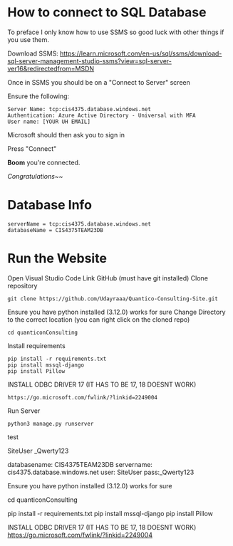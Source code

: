 # How to connect to SQL Database

To preface I only know how to use SSMS so good luck with other things if you use them.

Download SSMS: https://learn.microsoft.com/en-us/sql/ssms/download-sql-server-management-studio-ssms?view=sql-server-ver16&redirectedfrom=MSDN

Once in SSMS you should be on a "Connect to Server" screen

Ensure the following:

```Server Type: Database Engine
Server Name: tcp:cis4375.database.windows.net
Authentication: Azure Active Directory - Universal with MFA
User name: [YOUR UH EMAIL]
```
Microsoft should then ask you to sign in 

Press "Connect"

**Boom** you're connected.

_Congratulations~~_

# Database Info
```
serverName = tcp:cis4375.database.windows.net
databaseName = CIS4375TEAM23DB
```

# Run the Website

Open Visual Studio Code
Link GitHub (must have git installed)
Clone repository 
```
git clone https://github.com/Udayraaa/Quantico-Consulting-Site.git
```
Ensure you have python installed (3.12.0) works for sure
Change Directory to the correct location (you can right click on the cloned repo)
```
cd quanticonConsulting
``` 
Install requirements
```
pip install -r requirements.txt
pip install mssql-django 
pip install Pillow 
```
INSTALL ODBC DRIVER 17 (IT HAS TO BE 17, 18 DOESNT WORK)
```
https://go.microsoft.com/fwlink/?linkid=2249004
```
Run Server
```
python3 manage.py runserver
```
test

SiteUser
_Qwerty123

databasename: CIS4375TEAM23DB
servername: cis4375.database.windows.net
user: SiteUser
pass:_Qwerty123


Ensure you have python installed (3.12.0) works for sure

cd quanticonConsulting

pip install -r requirements.txt
pip install mssql-django 
pip install Pillow 

INSTALL ODBC DRIVER 17 (IT HAS TO BE 17, 18 DOESNT WORK)
https://go.microsoft.com/fwlink/?linkid=2249004




